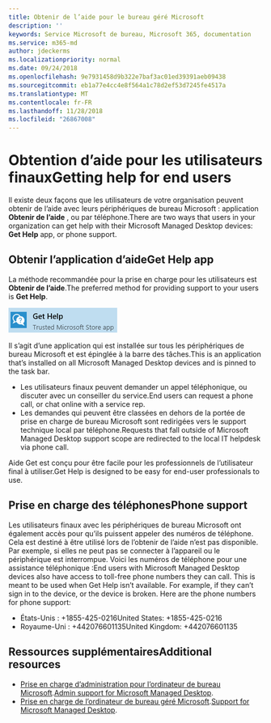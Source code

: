 ```yaml
---
title: Obtenir de l’aide pour le bureau géré Microsoft
description: ''
keywords: Service Microsoft de bureau, Microsoft 365, documentation
ms.service: m365-md
author: jdeckerms
ms.localizationpriority: normal
ms.date: 09/24/2018
ms.openlocfilehash: 9e7931458d9b322e7baf3ac01ed39391aeb09438
ms.sourcegitcommit: eb1a77e4cc4e8f564a1c78d2ef53d7245fe4517a
ms.translationtype: MT
ms.contentlocale: fr-FR
ms.lasthandoff: 11/28/2018
ms.locfileid: "26867008"
---
```

# <a name="getting-help-for-end-users"></a><span data-ttu-id="d488b-103">Obtention d’aide pour les utilisateurs finaux</span><span class="sxs-lookup"><span data-stu-id="d488b-103">Getting help for end users</span></span>

<span data-ttu-id="d488b-104">Il existe deux façons que les utilisateurs de votre organisation peuvent obtenir de l’aide avec leurs périphériques de bureau Microsoft : application **Obtenir de l’aide** , ou par téléphone.</span><span class="sxs-lookup"><span data-stu-id="d488b-104">There are two ways that users in your organization can get help with their Microsoft Managed Desktop devices: **Get Help** app, or phone support.</span></span> 

## <a name="get-help-app"></a><span data-ttu-id="d488b-105">Obtenir l’application d’aide</span><span class="sxs-lookup"><span data-stu-id="d488b-105">Get Help app</span></span>

<span data-ttu-id="d488b-106">La méthode recommandée pour la prise en charge pour les utilisateurs est **Obtenir de l’aide**.</span><span class="sxs-lookup"><span data-stu-id="d488b-106">The preferred method for providing support to your users is **Get Help**.</span></span> 

![Obtenir de l’aide](images/get-help.png)

<span data-ttu-id="d488b-108">Il s’agit d’une application qui est installée sur tous les périphériques de bureau Microsoft et est épinglée à la barre des tâches.</span><span class="sxs-lookup"><span data-stu-id="d488b-108">This is an application that’s installed on all Microsoft Managed Desktop devices and is pinned to the task bar.</span></span> 

- <span data-ttu-id="d488b-109">Les utilisateurs finaux peuvent demander un appel téléphonique, ou discuter avec un conseiller du service.</span><span class="sxs-lookup"><span data-stu-id="d488b-109">End users can request a phone call, or chat online with a service rep.</span></span>
- <span data-ttu-id="d488b-110">Les demandes qui peuvent être classées en dehors de la portée de prise en charge de bureau Microsoft sont redirigées vers le support technique local par téléphone.</span><span class="sxs-lookup"><span data-stu-id="d488b-110">Requests that fall outside of Microsoft Managed Desktop support scope are redirected to the local IT helpdesk via phone call.</span></span>  

<span data-ttu-id="d488b-111">Aide Get est conçu pour être facile pour les professionnels de l’utilisateur final à utiliser.</span><span class="sxs-lookup"><span data-stu-id="d488b-111">Get Help is designed to be easy for end-user professionals to use.</span></span> 

## <a name="phone-support"></a><span data-ttu-id="d488b-112">Prise en charge des téléphones</span><span class="sxs-lookup"><span data-stu-id="d488b-112">Phone support</span></span>

<span data-ttu-id="d488b-p101">Les utilisateurs finaux avec les périphériques de bureau Microsoft ont également accès pour qu’ils puissent appeler des numéros de téléphone. Cela est destiné à être utilisé lors de l’obtenir de l’aide n’est pas disponible. Par exemple, si elles ne peut pas se connecter à l’appareil ou le périphérique est interrompue. Voici les numéros de téléphone pour une assistance téléphonique :</span><span class="sxs-lookup"><span data-stu-id="d488b-p101">End users with Microsoft Managed Desktop devices also have access to toll-free phone numbers they can call. This is meant to be used when Get Help isn’t available. For example, if they can’t sign in to the device, or the device is broken. Here are the phone numbers for phone support:</span></span>

- <span data-ttu-id="d488b-117">États-Unis : +1855-425-0216</span><span class="sxs-lookup"><span data-stu-id="d488b-117">United States: +1855-425-0216</span></span>
- <span data-ttu-id="d488b-118">Royaume-Uni : +442076601135</span><span class="sxs-lookup"><span data-stu-id="d488b-118">United Kingdom: +442076601135</span></span> 


## <a name="additional-resources"></a><span data-ttu-id="d488b-119">Ressources supplémentaires</span><span class="sxs-lookup"><span data-stu-id="d488b-119">Additional resources</span></span>
- <span data-ttu-id="d488b-120">[Prise en charge d’administration pour l’ordinateur de bureau Microsoft](admin-support.md).</span><span class="sxs-lookup"><span data-stu-id="d488b-120">[Admin support for Microsoft Managed Desktop](admin-support.md).</span></span> 
- <span data-ttu-id="d488b-121">[Prise en charge de l’ordinateur de bureau géré Microsoft](../service-description/support.md).</span><span class="sxs-lookup"><span data-stu-id="d488b-121">[Support for Microsoft Managed Desktop](../service-description/support.md).</span></span>